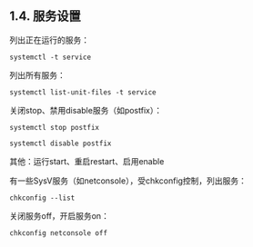 ## 1.4. 服务设置

列出正在运行的服务：

`systemctl -t service`

列出所有服务：

`systemctl list-unit-files -t service`

关闭stop、禁用disable服务（如postfix）：

`systemctl stop postfix`

`systemctl disable postfix`

其他：运行start、重启restart、启用enable

有一些SysV服务（如netconsole），受chkconfig控制，列出服务：

`chkconfig --list`

关闭服务off，开启服务on：

`chkconfig netconsole off`